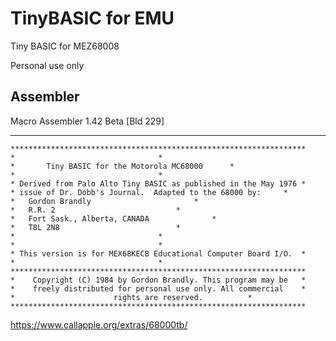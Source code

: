 # TinyBASIC for EMU
Tiny BASIC for MEZ68008

Personal use only

## Assembler  
Macro Assembler 1.42 Beta [Bld 229]


------------------------------------------------------------------------
```
******************************************************************
*								 *
*		Tiny BASIC for the Motorola MC68000		 *
*								 *
* Derived from Palo Alto Tiny BASIC as published in the May 1976 *
* issue of Dr. Dobb's Journal.  Adapted to the 68000 by:	 *
*	Gordon Brandly						 *
*	R.R. 2							 *
*	Fort Sask., Alberta, CANADA				 *
*	T8L 2N8							 *
*								 *
*								 *
* This version is for MEX68KECB Educational Computer Board I/O.	 *
*								 *
******************************************************************
*    Copyright (C) 1984 by Gordon Brandly. This program may be	 *
*    freely distributed for personal use only. All commercial	 *
*                      rights are reserved.			 *
****************************************************************** 
```

https://www.callapple.org/extras/68000tb/

